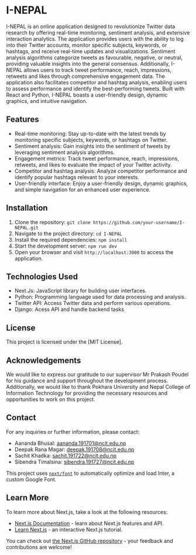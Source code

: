 # I-NEPAL

I-NEPAL is an online application designed to revolutionize Twitter data research by offering real-time monitoring, sentiment analysis, and extensive interaction analytics. The application provides users with the ability to log into their Twitter accounts, monitor specific subjects, keywords, or hashtags, and receive real-time updates and visualizations. Sentiment analysis algorithms categorize tweets as favourable, negative, or neutral, providing valuable insights into the general consensus. Additionally, I-NEPAL allows users to track tweet performance, reach, impressions, retweets and likes through comprehensive engagement data. The application also facilitates competitor and hashtag analysis, enabling users to assess performance and identify the best-performing tweets. Built with React and Python, I-NEPAL boasts a user-friendly design, dynamic graphics, and intuitive navigation.

## Features

- Real-time monitoring: Stay up-to-date with the latest trends by monitoring specific subjects, keywords, or hashtags on Twitter.
- Sentiment analysis: Gain insights into the sentiment of tweets by leveraging sentiment analysis algorithms.
- Engagement metrics: Track tweet performance, reach, impressions, retweets, and likes to evaluate the impact of your Twitter activity.
- Competitor and hashtag analysis: Analyze competitor performance and identify popular hashtags relevant to your interests.
- User-friendly interface: Enjoy a user-friendly design, dynamic graphics, and simple navigation for an enhanced user experience.

## Installation

1. Clone the repository: `git clone https://github.com/your-username/I-NEPAL.git`
2. Navigate to the project directory: `cd I-NEPAL`
3. Install the required dependencies: `npm install`
4. Start the development server: `npm run dev`
5. Open your browser and visit `http://localhost:3000` to access the application.

## Technologies Used

- Next.Js: JavaScript library for building user interfaces.
- Python: Programming language used for data processing and analysis.
- Twitter API: Access Twitter data and perform various operations.
- Django: Acess API and handle backend tasks

## License

This project is licensed under the [MIT License].

## Acknowledgements

We would like to express our gratitude to our supervisor Mr Prakash Poudel for his guidance and support throughout the development process. Additionally, we would like to thank Pokhara University and Nepal College of Information Technology for providing the necessary resources and opportunities to work on this project.

## Contact

For any inquiries or further information, please contact:

- Aananda Bhusal: aananda.191701@ncit.edu.np
- Deepak Rana Magar: deepak.191708@ncit.edu.np
- Sachit Khadka: sachit.191722@ncit.edu.np
- Sibendra Timalsina: sibendra.191727@ncit.edu.np



This project uses [`next/font`](https://nextjs.org/docs/basic-features/font-optimization) to automatically optimize and load Inter, a custom Google Font.

## Learn More

To learn more about Next.js, take a look at the following resources:

- [Next.js Documentation](https://nextjs.org/docs) - learn about Next.js features and API.
- [Learn Next.js](https://nextjs.org/learn) - an interactive Next.js tutorial.

You can check out [the Next.js GitHub repository](https://github.com/vercel/next.js/) - your feedback and contributions are welcome!
